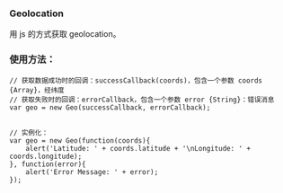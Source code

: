 ### Geolocation

用 js 的方式获取 geolocation。

### 使用方法：

    // 获取数据成功时的回调：successCallback(coords)，包含一个参数 coords {Array}，经纬度
    // 获取失败时的回调：errorCallback，包含一个参数 error {String}：错误消息
    var geo = new Geo(successCallback, errorCallback);

    
    // 实例化：
    var geo = new Geo(function(coords){
        alert('Latitude: ' + coords.latitude + '\nLongitude: ' + coords.longitude);
    }, function(error){
        alert('Error Message: ' + error);
    });

